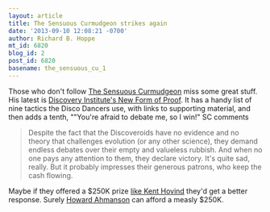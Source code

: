 ```yaml
---
layout: article
title: The Sensuous Curmudgeon strikes again
date: '2013-09-10 12:08:21 -0700'
author: Richard B. Hoppe
mt_id: 6820
blog_id: 2
post_id: 6820
basename: the_sensuous_cu_1
---
```

Those who don't follow [The Sensuous Curmudgeon](http://sensuouscurmudgeon.wordpress.com/) miss some great stuff. His latest is [Discovery Institute's New Form of Proof](http://sensuouscurmudgeon.wordpress.com/2013/09/10/discovery-institutes-new-form-of-proof/). It has a handy list of nine tactics the Disco Dancers use, with links to supporting material, and then adds a tenth, ""You're afraid to debate me, so I win!" SC comments 

> Despite the fact that the Discoveroids have no evidence and no theory that challenges evolution (or any other science), they demand endless debates over their empty and valueless rubbish. And when no one pays any attention to them, they declare victory. It's quite sad, really. But it probably impresses their generous patrons, who keep the cash flowing.

Maybe if they offered a $250K prize [like Kent Hovind](http://www.talkorigins.org/faqs/hovind.html) they'd get a better response. Surely [Howard Ahmanson](http://en.wikipedia.org/wiki/Howard_Ahmanson,_Jr.) can afford a measly $250K.
